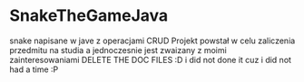 # SnakeTheGameJava
snake napisane w jave z operacjami CRUD
Projekt powstał w celu zaliczenia przedmitu na studia a jednoczesnie jest zwaizany z moimi zainteresowaniami
DELETE THE DOC FILES :D i did not done it cuz i did not had a time :P 
